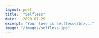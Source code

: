 ```yaml
---
layout: post
title:  "Selfless"
date:   2020-07-29
excerpt: "Your love is selfless</br>..."
image: "/images/selfless.jpg"
---
```


